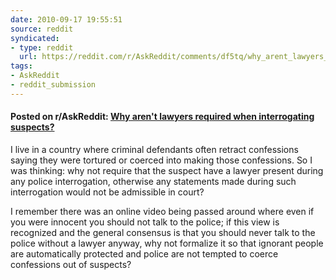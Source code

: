 ```yaml
---
date: 2010-09-17 19:55:51
source: reddit
syndicated:
- type: reddit
  url: https://reddit.com/r/AskReddit/comments/df5tq/why_arent_lawyers_required_when_interrogating/
tags:
- AskReddit
- reddit_submission
---
```


#### Posted on r/AskReddit: [Why aren't lawyers required when interrogating suspects?](https://reddit.com/r/AskReddit/comments/df5tq/why_arent_lawyers_required_when_interrogating/)

I live in a country where criminal defendants often retract confessions saying they were tortured or coerced into making those confessions. So I was thinking: why not require that the suspect have a lawyer present during any police interrogation, otherwise any statements made during such interrogation would not be admissible in court?

I remember there was an online video being passed around where even if you were innocent you should not talk to the police; if this view is recognized and the general consensus is that you should never talk to the police without a lawyer anyway, why not formalize it so that ignorant people are automatically protected and police are not tempted to coerce confessions out of suspects?